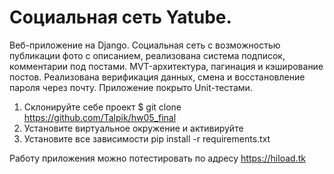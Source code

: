 # Социальная сеть Yatube.
Веб-приложение на Django.
Социальная сеть с возможностью публикации фото с описанием, реализована система подписок, комментарии под постами. 
MVT-архитектура, пагинация и кэширование постов. Реализована верификация данных, смена и восстановление пароля через почту.
Приложение покрыто Unit-тестами.

1. Склонируйте себе проект $ git clone https://github.com/Talpik/hw05_final
2. Установите виртуальное окружение и активируйте
3. Установите все зависимости pip install -r requirements.txt

Работу приложения можно потестировать по адресу https://hiload.tk

